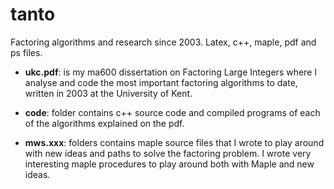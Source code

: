 # tanto
Factoring algorithms and research since 2003. Latex, c++, maple, pdf and ps files.
* **ukc.pdf**: is my ma600 dissertation on Factoring Large Integers where I analyse and code the most important factoring algorithms to date, written in 2003 at the University of Kent.

* **code**: folder contains c++ source code and compiled programs of each of the algorithms explained on the pdf.

* **mws.xxx**: folders contains maple source files that I wrote to play around with new ideas and paths to solve the factoring problem. I wrote very interesting maple procedures to play around both with Maple and new ideas.
